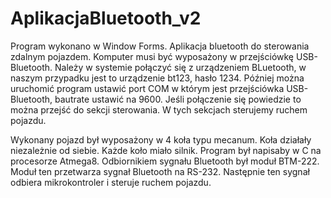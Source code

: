 # AplikacjaBluetooth_v2
Program wykonano w Window Forms.
Aplikacja bluetooth do sterowania zdalnym pojazdem.
Komputer musi być wyposażony w przejściówkę USB-Bluetooth.
Należy w systemie połączyć się z urządzeniem BLuetooth, w naszym przypadku jest to urządzenie bt123, hasło 1234.
Później można uruchomić program ustawić port COM w którym jest przejściówka USB-Bluetooth, bautrate ustawić na 9600.
Jeśli połączenie się powiedzie to można przejść do sekcji sterowania. W tych sekcjach sterujemy ruchem pojazdu.
 
Wykonany pojazd był wyposażony w 4 koła typu mecanum. Koła działały niezależnie od siebie. Każde koło miało silnik. Program był napisaby w C na procesorze Atmega8. 
Odbiornikiem sygnału Bluetooth był moduł BTM-222. Moduł ten przetwarza sygnał Bluetooth na RS-232. Następnie ten sygnał odbiera mikrokontroler i steruje ruchem pojazdu.
